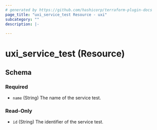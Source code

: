 ```yaml
---
# generated by https://github.com/hashicorp/terraform-plugin-docs
page_title: "uxi_service_test Resource - uxi"
subcategory: ""
description: |-
  
---
```


# uxi_service_test (Resource)





<!-- schema generated by tfplugindocs -->
## Schema

### Required

- `name` (String) The name of the service test.

### Read-Only

- `id` (String) The identifier of the service test.
